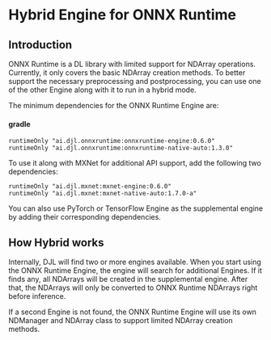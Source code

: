 # Hybrid Engine for ONNX Runtime

## Introduction

ONNX Runtime is a DL library with limited support for NDArray operations.
Currently, it only covers the basic NDArray creation methods. To better support the necessary preprocessing and postprocessing,
you can use one of the other Engine along with it to run in a hybrid mode.

The minimum dependencies for the ONNX Runtime Engine are:

#### gradle
```
runtimeOnly "ai.djl.onnxruntime:onnxruntime-engine:0.6.0"
runtimeOnly "ai.djl.onnxruntime:onnxruntime-native-auto:1.3.0"
```

To use it along with MXNet for additional API support, add the following two dependencies:
```
runtimeOnly "ai.djl.mxnet:mxnet-engine:0.6.0"
runtimeOnly "ai.djl.mxnet:mxnet-native-auto:1.7.0-a"
```
You can also use PyTorch or TensorFlow Engine as the supplemental engine by adding their corresponding dependencies.

## How Hybrid works

Internally, DJL will find two or more engines available. When you start using the ONNX Runtime Engine,
the engine will search for additional Engines. If it finds any, all NDArrays will be created in
the supplemental engine. After that, the NDArrays will only be converted to ONNX Runtime NDArrays right before inference.

If a second Engine is not found, the ONNX Runtime Engine will use its own NDManager and NDArray class to support
limited NDArray creation methods.
